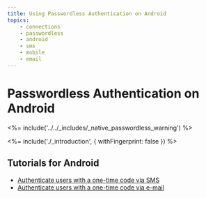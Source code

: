 ```yaml
---
title: Using Passwordless Authentication on Android
topics:
    - connections
    - passwordless
    - android
    - sms
    - mobile
    - email
---
```

# Passwordless Authentication on Android

<!-- markdownlint-disable -->

<%= include('../../_includes/_native_passwordless_warning') %>

<%= include('./_introduction', { withFingerprint: false }) %>

## Tutorials for Android

 - [Authenticate users with a one-time code via SMS](/connections/passwordless/android-sms)
 - [Authenticate users with a one-time code via e-mail](/connections/passwordless/android-email)
